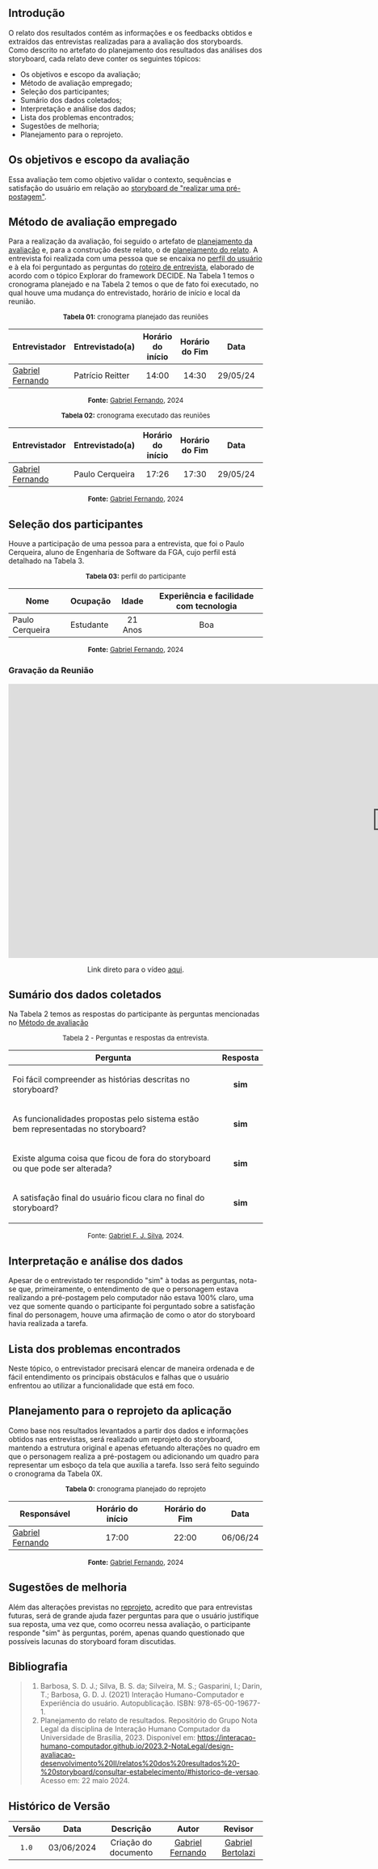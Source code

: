 ## Introdução

O relato dos resultados contém as informações e os feedbacks obtidos e extraídos das entrevistas realizadas para a avaliação dos storyboards. Como descrito no artefato do planejamento dos resultados das análises dos storyboard, cada relato deve conter os seguintes tópicos:

- Os objetivos e escopo da avaliação;
- Método de avaliação empregado;
- Seleção dos participantes;
- Sumário dos dados coletados;
- Interpretação e análise dos dados;
- Lista dos problemas encontrados;
- Sugestões de melhoria;
- Planejamento para o reprojeto.

## Os objetivos e escopo da avaliação

Essa avaliação tem como objetivo validar o contexto, sequências e satisfação do usuário em relação ao [storyboard de "realizar uma pré-postagem"](https://interacao-humano-computador.github.io/2024.1-Correios/design_avaliacao/storyboards/#pre-postagem).

## Método de avaliação empregado

Para a realização da avaliação, foi seguido o artefato de [planejamento da avaliação](https://interacao-humano-computador.github.io/2024.1-Correios/design_avaliacao/nivel_1/analise_dos_storyboards/planej_storyboard/) e, para a construção deste relato, o de [planejamento do relato](https://interacao-humano-computador.github.io/2024.1-Correios/design_avaliacao/nivel_1/analise_dos_storyboards/planejamento-relato-storyboard/). A entrevista foi realizada com uma pessoa que se encaixa no [perfil do usuário](https://interacao-humano-computador.github.io/2024.1-Correios/analise_de_requisitos/perfil_de_usuario/perfil_de_usuario/) e à ela foi perguntado as perguntas do [roteiro de entrevista](https://interacao-humano-computador.github.io/2024.1-Correios/design_avaliacao/nivel_1/analise_dos_storyboards/planej_storyboard/#e-explorar), elaborado de acordo com o tópico Explorar do framework DECIDE. Na Tabela 1 temos o cronograma planejado e na Tabela 2 temos o que de fato foi executado, no qual houve uma mudança do entrevistado, horário de início e local da reunião.

<center>

<font size="2"><p style="text-align: center">**Tabela 01:** cronograma planejado das reuniões</p></font>

| **Entrevistador** |**Entrevistado(a)**|**Horário do início**|**Horário do Fim**|**Data**|**Local**|
| -- | -- | :--: | :--: | :--: | :--: |
|[Gabriel Fernando][GabrielfGH]|Patrício Reitter|14:00|14:30|29/05/24|A definir|

<font size="2"><p style="text-align: center">**Fonte:** [Gabriel Fernando][GabrielfGH], 2024 </p></font>

</center>


<center>

<font size="2"><p style="text-align: center">**Tabela 02:** cronograma executado das reuniões</p></font>

| **Entrevistador** |**Entrevistado(a)**|**Horário do início**|**Horário do Fim**|**Data**|**Local**|
| -- | -- | :--: | :--: | :--: | :--: |
|[Gabriel Fernando][GabrielfGH]|Paulo Cerqueira|17:26|17:30|29/05/24|FGA|

<font size="2"><p style="text-align: center">**Fonte:** [Gabriel Fernando][GabrielfGH], 2024 </p></font>

</center>

## Seleção dos participantes

Houve a participação de uma pessoa para a entrevista, que foi o Paulo Cerqueira, aluno de Engenharia de Software da FGA, cujo perfil está detalhado na Tabela 3.

<center>

<font size="2"><p style="text-align: center">**Tabela 03:** perfil do participante</p></font>

| **Nome** |**Ocupação**|**Idade**|**Experiência e facilidade com tecnologia**|
| -- | -- | :--: | :--: |
| Paulo Cerqueira | Estudante | 21 Anos |  Boa |

<font size="2"><p style="text-align: center">**Fonte:** [Gabriel Fernando][GabrielfGH], 2024 </p></font>

</center>

### Gravação da Reunião

<iframe width="1519" height="542" src="https://www.youtube.com/embed/NX0eA9hURSg" title="Avaliação do Storyboard - Grupo 03 (Gabriel Fernando)" frameborder="0" allow="accelerometer; autoplay; clipboard-write; encrypted-media; gyroscope; picture-in-picture; web-share" referrerpolicy="strict-origin-when-cross-origin" allowfullscreen></iframe>

<p style="text-align: center">Link direto para o vídeo <a href="https://www.youtube.com/NX0eA9hURSg">aqui</a>.</p>

## Sumário dos dados coletados

Na Tabela 2 temos as respostas do participante às perguntas mencionadas no [Método de avaliação](https://interacao-humano-computador.github.io/2024.1-Correios/design_avaliacao/nivel_1/analise_dos_storyboards/Relatos_StoryBoards/Relato_pre_postagem/##metodo-de-avaliacao-empregado)

<center>

<font size="2"><p style="text-align: center">Tabela 2 - Perguntas e respostas da entrevista.</p></font>

|Pergunta | Resposta |
| ------- | :------: |
| <p>Foi fácil compreender as histórias descritas no storyboard?</p> | **sim**  |
| <p> As funcionalidades propostas pelo sistema estão bem representadas no storyboard?</p> | **sim** |
| <p> Existe alguma coisa que ficou de fora do storyboard ou que pode ser alterada? </p> | **sim** |
| <p> A satisfação final do usuário ficou clara no final do storyboard? </p> | **sim** |

<font size="2"><p style="text-align: center">Fonte: [Gabriel F. J. Silva][GabrielFGH], 2024.</p></font>

</center>


## Interpretação e análise dos dados

Apesar de o entrevistado ter respondido "sim" à todas as perguntas, nota-se que, primeiramente, o entendimento de que o personagem estava realizando a pré-postagem pelo computador não estava 100% claro, uma vez que somente quando o participante foi perguntado sobre a satisfação final do personagem, houve uma afirmação de como o ator do storyboard havia realizada a tarefa.


## Lista dos problemas encontrados

Neste tópico, o entrevistador precisará elencar de maneira ordenada e de fácil entendimento os principais obstáculos e falhas que o usuário enfrentou ao utilizar a funcionalidade que está em foco.


## Planejamento para o reprojeto da aplicação

Como base nos resultados levantados a partir dos dados e informações obtidos nas entrevistas, será realizado um reprojeto do storyboard, mantendo a estrutura original e apenas efetuando alterações no quadro em que o personagem realiza a pré-postagem ou adicionando um quadro para representar um esboço da tela que auxilia a tarefa. Isso será feito seguindo o cronograma da Tabela 0X.


<center>

<font size="2"><p style="text-align: center">**Tabela 0:** cronograma planejado do reprojeto</p></font>

| **Responsável** |**Horário do início**|**Horário do Fim**|**Data**|
| -- | :--: | :--: | :--: |
|[Gabriel Fernando][GabrielfGH]| 17:00 | 22:00 | 06/06/24|

<font size="2"><p style="text-align: center">**Fonte:** [Gabriel Fernando][GabrielfGH], 2024 </p></font>
</center>

## Sugestões de melhoria

Além das alterações previstas no [reprojeto](#planejamento-para-o-reprojeto-da-aplicacao), acredito que para entrevistas futuras, será de grande ajuda fazer perguntas para que o usuário justifique sua reposta, uma vez que, como ocorreu nessa avaliação, o participante responde "sim" às perguntas, porém, apenas quando questionado que possíveis lacunas do storyboard foram discutidas.

## Bibliografia

> 1. Barbosa, S. D. J.; Silva, B. S. da; Silveira, M. S.; Gasparini, I.; Darin, T.; Barbosa, G. D. J. (2021) Interação Humano-Computador e Experiência do usuário. Autopublicação. ISBN: 978-65-00-19677-1.
> 2. Planejamento do relato de resultados. Repositório do Grupo Nota Legal da disciplina de Interação Humano Computador da Universidade de Brasília, 2023. Disponível em: <https://interacao-humano-computador.github.io/2023.2-NotaLegal/design-avaliacao-desenvolvimento%20II/relatos%20dos%20resultados%20-%20storyboard/consultar-estabelecimento/#historico-de-versao>. Acesso em: 22 maio 2024.

## Histórico de Versão

| Versão | Data | Descrição | Autor | Revisor
|:-:|:-:|:-:|:-:|:-:|
|`1.0`| 03/06/2024 | Criação do documento| [Gabriel Fernando][GabrielfGH] | [Gabriel Bertolazi][GabrielbGH] |


[GabrielfGH]: https://github.com/MMcLovin
[GabrielbGH]: https://github.com/https://github.com/Bertolazi
[ClaudioGH]: https://github.com/claudiohsc
[EliasGH]: https://www.github.com/EliasOliver21
[PabloGH]: https://github.com/pabloheika
[RicardoGH]: https://www.github.com/avmricardo